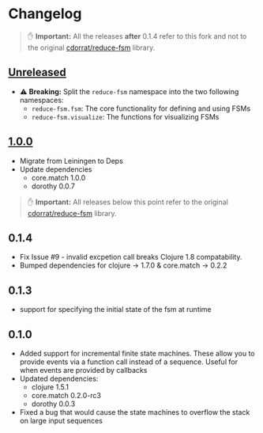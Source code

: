 # Changelog

> :raised_hand: **Important:** All the releases **after** 0.1.4 refer to this
> fork and not to the original [cdorrat/reduce-fsm][gh:original] library.

## [Unreleased]

- :warning: **Breaking:** Split the `reduce-fsm` namespace into the two
  following namespaces:
  - `reduce-fsm.fsm`: The core functionality for defining and using FSMs
  - `reduce-fsm.visualize`: The functions for visualizing FSMs

## [1.0.0]

- Migrate from Leiningen to Deps
- Update dependencies
  - core.match 1.0.0
  - dorothy 0.0.7

> :raised_hand: **Important:** All releases below this point refer to the
> original [cdorrat/reduce-fsm][gh:original] library.

## 0.1.4

- Fix Issue #9 - invalid excpetion call breaks Clojure 1.8 compatability.
- Bumped dependencies for clojure -> 1.7.0 & core.match -> 0.2.2

## 0.1.3

- support for specifying the initial state of the fsm at runtime

## 0.1.0

- Added support for incremental finite state machines. These allow you to
  provide events via a function call instead of a sequence.  Useful for when
  events are provided by callbacks
- Updated dependencies:
  - clojure 1.5.1
  - core.match 0.2.0-rc3
  - dorothy 0.0.3
- Fixed a bug that would cause the state machines to overflow the stack on large input sequences

[Unreleased]: https://github.com/unitary-healthcare/reduce-fsm/compare/v1.0.0...HEAD
[1.0.0]: https://github.com/unitary-healthcare/reduce-fsm/compare/v0.1.4...v1.0.0

[gh:original]: https://github.com/cdorrat/reduce-fsm
